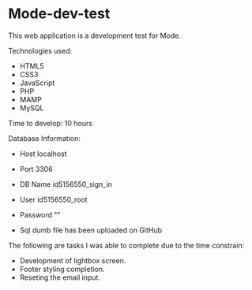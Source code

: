 # Mode-dev-test
This web application is a development test for Mode. 

Technologies used:
 - HTML5
 - CSS3
 - JavaScript
 - PHP
 - MAMP
 - MySQL
 
 Time to develop: 10 hours
 
 Database Information:
 - Host	    localhost
 - Port	    3306
 - DB Name	id5156550_sign_in
 - User     id5156550_root
 - Password	"" 
 
 - Sql dumb file has been uploaded on GitHub
 
 The following are tasks I was able to complete due to the time constrain:
 - Development of lightbox screen.
 - Footer styling completion.
 - Reseting the email input. 
